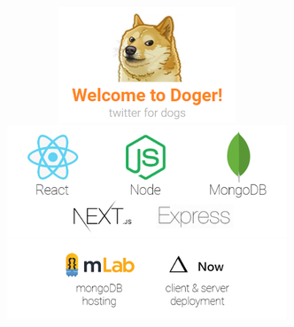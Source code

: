<p align="center">
  <img src="./readme_static/splash.png">
  <img src="./readme_static/tec.png">
  <img src="./readme_static/serv.png">
</p>